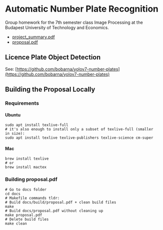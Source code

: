 # Automatic Number Plate Recognition
Group homework for the 7th semester class Image Processing at the Budapest
University of Technology and Economics.

- [project_summary.pdf](https://bobarna.github.io/bme-image-processing/project_summary.pdf)
- [proposal.pdf](https://bobarna.github.io/bme-image-processing/proposal.pdf)

## Licence Plate Object Detection
See: [https://github.com/bobarna/yolov7-number-plates](https://github.com/bobarna/yolov7-number-plates)

## Building the Proposal Locally
### Requirements
#### Ubuntu
```shell
sudo apt install texlive-full
# it's also enough to install only a subset of texlive-full (smaller in size):
sudo apt install texlive texlive-publishers texlive-science cm-super
```
#### Mac
``` shell
brew install texlive
# or 
brew install mactex
```

### Building proposal.pdf
``` shell
# Go to docs folder
cd docs
# Makefile commands tldr:
# Build docs/build/proposal.pdf + clean build files
make 
# Build docs/proposal.pdf without cleaning up
make proposal.pdf 
# Delete build files
make clean 
```
